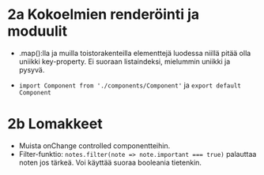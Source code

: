 # 2a Kokoelmien renderöinti ja moduulit

- .map():lla ja muilla toistorakenteilla elementtejä luodessa niillä pitää olla uniikki key-property. Ei suoraan listaindeksi, mielummin uniikki ja pysyvä.

- `import Component from './components/Component'` ja `export default Component`

# 2b Lomakkeet

- Muista onChange controlled componentteihin.
- Filter-funktio: `notes.filter(note => note.important === true)` palauttaa noten jos tärkeä. Voi käyttää suoraa booleania tietenkin.

